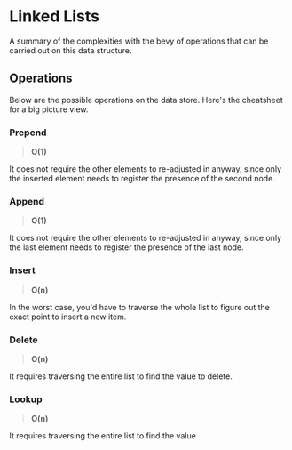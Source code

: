 # Linked Lists

A summary of the complexities with the bevy of operations that can be carried out on this data structure.

## Operations

Below are the possible operations on the data store. Here's the cheatsheet for a big picture view.

### Prepend

> **O(1)**

It does not require the other elements to re-adjusted in anyway, since only the inserted element needs to register the presence of the second node.

### Append

> **O(1)**

It does not require the other elements to re-adjusted in anyway, since only the last element needs to register the presence of the last node.

### Insert

> **O(n)**

In the worst case, you'd have to traverse the whole list to figure out the exact point to insert a new item.

### Delete

> **O(n)**

It requires traversing the entire list to find the value to delete.

### Lookup

> **O(n)**

It requires traversing the entire list to find the value
